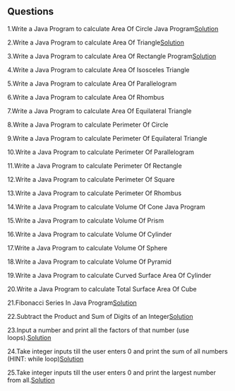 ## Questions

<p>1.Write a Java Program to calculate Area Of Circle Java Program<a href="one_AreaOfCircle.java">Solution</a></p>
<p>2.Write a Java Program to calculate Area Of Triangle<a href="two_AreaOfTriangle.java">Solution</a></p>
<p>3.Write a Java Program to calculate Area Of Rectangle Program<a href="three_AreaOfRectangle.java">Solution</a></p>
<p>4.Write a Java Program to calculate Area Of Isosceles Triangle</p>
<p>5.Write a Java Program to calculate Area Of Parallelogram</p>
<p>6.Write a Java Program to calculate Area Of Rhombus</p>
<p>7.Write a Java Program to calculate Area Of Equilateral Triangle</p>
<p>8.Write a Java Program to calculate Perimeter Of Circle</p>
<p>9.Write a Java Program to calculate Perimeter Of Equilateral Triangle</p>
<p>10.Write a Java Program to calculate Perimeter Of Parallelogram</p>
<p>11.Write a Java Program to calculate Perimeter Of Rectangle</p>
<p>12.Write a Java Program to calculate Perimeter Of Square</p>
<p>13.Write a Java Program to calculate Perimeter Of Rhombus</p>
<p>14.Write a Java Program to calculate Volume Of Cone Java Program</p>
<p>15.Write a Java Program to calculate Volume Of Prism</p>
<p>16.Write a Java Program to calculate Volume Of Cylinder</p>
<p>17.Write a Java Program to calculate Volume Of Sphere</p>
<p>18.Write a Java Program to calculate Volume Of Pyramid</p>
<p>19.Write a Java Program to calculate Curved Surface Area Of Cylinder</p>
<p>20.Write a Java Program to calculate Total Surface Area Of Cube</p>
<p>21.Fibonacci Series In Java Program<a href="twenty_one_FibonacciSeries.java">Solution</a></p>
<p>22.Subtract the Product and Sum of Digits of an Integer<a href="twenty_two_SubractandSum_LeetCode.java">Solution</a></p>
<p>23.Input a number and print all the factors of that number (use loops).<a href="twenty_three_FactorsOfaNumber.java">Solution</a></p>
<p>24.Take integer inputs till the user enters 0 and print the sum of all numbers (HINT: while loop)<a href="twenty_four_SumOfNonZeroNumbers.java">Solution</a></p>
<p>25.Take integer inputs till the user enters 0 and print the largest number from all.<a href="twenty_five_LargestNonZeroNumber.java">Solution</a></p>


